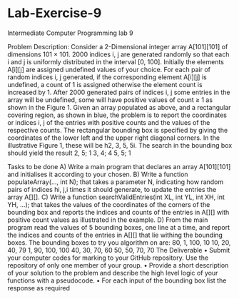 # Lab-Exercise-9
Intermediate Computer Programming lab 9

Problem Description:
Consider a 2-Dimensional integer array A[101][101] of dimensions 101 × 101. 2000 indices i, j are
generated randomly so that each i and j is uniformly distributed in the interval [0, 100]. Initially
the elements A[i][j] are assigned undefined values of your choice. For each pair of random indices
i, j generated, if the corresponding element A[i][j] is undefined, a count of 1 is assigned otherwise
the element count is increased by 1. After 2000 generated pairs of indices i, j some entries in the
array will be undefined, some will have positive values of count ≥ 1 as shown in the Figure 1.
Given an array populated as above, and a rectangular covering region, as shown in blue, the
problem is to report the coordinates or indices i, j of the entries with positive counts and the values
of the respective counts. The rectangular bounding box is specified by giving the coordinates of the
lower left and the upper right diagonal corners. In the illustrative Figure 1, these will be h2, 3, 5, 5i.
The search in the bounding box should yield the result
2, 5; 1
3, 4; 4
5, 5; 1

Tasks to be done
A) Write a main program that declares an array A[101][101] and initialises it according to your
chosen.
B) Write a function
populateArray(..., int N);
that takes a parameter N, indicating how random pairs of indices hi, j,i times it should generate,
to update the entries the array A[][].
C) Write a function
searchValidEntries(int XL, int YL, int XH, int YH, ...);
that takes the values of the coordinates of the corners of the bounding box and reports the
indices and counts of the entries in A[][] with positive count values as illustrated in the example.
D) From the main program read the values of 5 bounding boxes, one line at a time, and report the
indices and counts of the entries in A[][] that lie withing the bounding boxes. The bounding
boxes to try you algorithm on are:
80, 1, 100, 10
10, 20, 40, 79
1, 90, 100, 100
40, 30, 70, 60
50, 50, 70, 70
The Deliverable
• Submit your computer codes for marking to your GitHub repository. Use the repository of
only one member of your group.
• Provide a short description of your solution to the problem and describe the high level logic
of your functions with a pseudocode.
• For each input of the bounding box list the response as required
